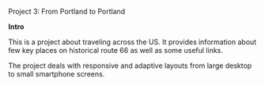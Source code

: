 Project 3: From Portland to Portland

**Intro**

This is a project about traveling across the US. It provides information about few key places on historical route 66 as well as some useful links.

The project deals with responsive and adaptive layouts from large desktop to small smartphone screens.
